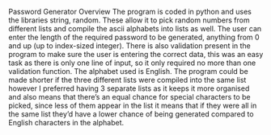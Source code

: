 Password Generator
Overview
The program is coded in python and uses the libraries string, random. These allow it to pick random numbers from different lists and compile the ascii alphabets into lists as well. The user can enter the length of the required password to be generated, anything from 0 and up (up to index-sized integer). There is also validation present in the program to make sure the user is entering the correct data, this was an easy task as there is only one line of input, so it only required no more than one validation function. The alphabet used is English. The program could be made shorter if the three different lists were compiled into the same list however I preferred having 3 separate lists as it keeps it more organised and also means that there’s an equal chance for special characters to be picked, since less of them appear in the list it means that if they were all in the same list they’d have a lower chance of being generated compared to English characters in the alphabet.
